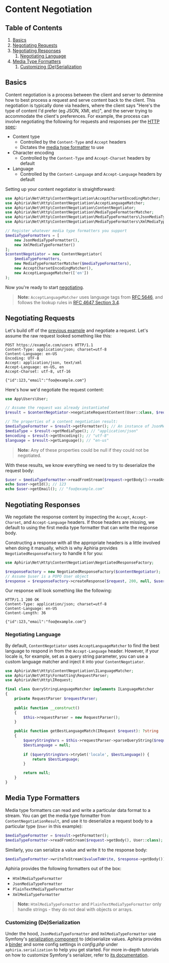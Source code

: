<h1 id="doc-title">Content Negotiation</h1>

<nav class="toc-nav" markdown="1">

<div class="toc-nav-contents" markdown="1">

<h2 id="table-of-contents">Table of Contents</h2>

1. [Basics](#basics)
2. [Negotiating Requests](#negotiating-requests)
3. [Negotiating Responses](#negotiating-responses)
   1. [Negotiating Language](#negotiating-language)
4. [Media Type Formatters](#media-type-formatters)
   1. [Customizing (De)Serialization](#customizing-deserialization)

</div>

</nav>

<h2 id="basics">Basics</h2>

Content negotiation is a process between the client and server to determine how to best process a request and serve content back to the client.  This negotiation is typically done via headers, where the client says "Here's the type of content I'd prefer (eg JSON, XMl, etc)", and the server trying to accommodate the client's preferences.  For example, the process can involve negotiating the following for requests and responses per the <a href="https://www.w3.org/Protocols/rfc2616/rfc2616-sec12.html" target="_blank">HTTP spec</a>:

* Content type
  * Controlled by the `Content-Type` and `Accept` headers
  * Dictates the [media type formatter](#media-type-formatters) to use
* Character encoding
  * Controlled by the `Content-Type` and `Accept-Charset` headers by default
* Language
  * Controlled by the `Content-Language` and `Accept-Language` headers by default

Setting up your content negotiator is straightforward:

```php
use Aphiria\Net\Http\ContentNegotiation\AcceptCharsetEncodingMatcher;
use Aphiria\Net\Http\ContentNegotiation\AcceptLanguageMatcher;
use Aphiria\Net\Http\ContentNegotiation\ContentNegotiator;
use Aphiria\Net\Http\ContentNegotiation\MediaTypeFormatterMatcher;
use Aphiria\Net\Http\ContentNegotiation\MediaTypeFormatters\JsonMediaTypeFormatter;
use Aphiria\Net\Http\ContentNegotiation\MediaTypeFormatters\XmlMediaTypeFormatter;

// Register whatever media type formatters you support
$mediaTypeFormatters = [
    new JsonMediaTypeFormatter(),
    new XmlMediaTypeFormatter()
];
$contentNegotiator = new ContentNegotiator(
    $mediaTypeFormatters, 
    new MediaTypeFormatterMatcher($mediaTypeFormatters),
    new AcceptCharsetEncodingMatcher(),
    new AcceptLanguageMatcher(['en'])
);
```

Now you're ready to start [negotiating](#negotiating-requests).

> **Note:** `AcceptLanguageMatcher` uses language tags from <a href="https://tools.ietf.org/html/rfc5646" target="_blank">RFC 5646</a>, and follows the lookup rules in <a href="https://tools.ietf.org/html/rfc4647#section-3.4" target="_blank">RFC 4647 Section 3.4</a>.

<h2 id="negotiating-requests">Negotiating Requests</h2>

Let's build off of the [previous example](#basics) and negotiate a request.  Let's assume the raw request looked something like this:

```http
POST https://example.com/users HTTP/1.1
Content-Type: application/json; charset=utf-8
Content-Language: en-US
Encoding: UTF-8
Accept: application/json, text/xml
Accept-Language: en-US, en
Accept-Charset: utf-8, utf-16

{"id":123,"email":"foo@example.com"}
```

Here's how we'd negotiate the request content:

```php
use App\Users\User;

// Assume the request was already instantiated
$result = $contentNegotiator->negotiateRequestContent(User::class, $request);

// The properties of a content negotiation result:
$mediaTypeFormatter = $result->getFormatter(); // An instance of JsonMediaTypeFormatter
$mediaType = $result->getMediaType(); // "application/json"
$encoding = $result->getEncoding(); // "utf-8"
$language = $result->getLanguage(); // "en-us"
```

> **Note:** Any of these properties could be null if they could not be negotiated.

With these results, we know everything we need to try to deserialize the request body:

```php
$user = $mediaTypeFormatter->readFromStream($request->getBody()->readAsStream(), User::class);
echo $user->getId(); // 123
echo $user->getEmail(); // "foo@example.com"
```

<h2 id="negotiating-responses">Negotiating Responses</h2>

We negotiate the response content by inspecting the `Accept`, `Accept-Charset`, and `Accept-Language` headers.  If those headers are missing, we default to using the first media type formatter that can write the response body.

Constructing a response with all the appropriate headers is a little involved when doing it manually, which is why Aphiria provides `NegotiatedResponseFactory` to handle it for you:

```php
use Aphiria\Net\Http\ContentNegotiation\NegotiatedResponseFactory;

$responseFactory = new NegotiatedResponseFactory($contentNegotiator);
// Assume $user is a POPO User object
$response = $responseFactory->createResponse($request, 200, null, $user);
```

Our response will look something like the following:

```http
HTTP/1.1 200 OK
Content-Type: application/json; charset=utf-8
Content-Language: en-US
Content-Length: 36

{"id":123,"email":"foo@example.com"}
```

<h3 id="negotiating-language">Negotiating Language</h3>

By default, `ContentNegotiator` uses `AcceptLanguageMatcher` to find the best language to respond in from the `Accept-Language` header.  However, if your locale is, for example, set as a query string parameter, you can use a custom language matcher and inject it into your `ContentNegotiator`.

```php
use Aphiria\Net\Http\ContentNegotiation\ILanguageMatcher;
use Aphiria\Net\Http\Formatting\RequestParser;
use Aphiria\Net\Http\IRequest;

final class QueryStringLanguageMatcher implements ILanguageMatcher
{
    private RequestParser $requestParser;
   
    public function __construct()
    {
        $this->requestParser = new RequestParser();
    }

    public function getBestLanguageMatch(IRequest $request): ?string
    {
        $queryStringVars = $this->requestParser->parseQueryString($request);
        $bestLanguage = null;
        
        if ($queryStringVars->tryGet('locale', $bestLanguage)) {
            return $bestLanguage;
        }

        return null;
    }
}
```

<h2 id="media-type-formatters">Media Type Formatters</h2>

Media type formatters can read and write a particular data format to a stream.  You can get the media type formatter from `ContentNegotiationResult`, and use it to deserialize a request body to a particular type (`User` in this example):

```php
$mediaTypeFormatter = $result->getFormatter();
$mediaTypeFormatter->readFromStream($request->getBody(), User::class);
```

Similarly, you can serialize a value and write it to the response body:

```php
$mediaTypeFormatter->writeToStream($valueToWrite, $response->getBody());
```

Aphiria provides the following formatters out of the box:

* `HtmlMediaTypeFormatter`
* `JsonMediaTypeFormatter`
* `PlainTextMediaTypeFormatter`
* `XmlMediaTypeFormatter`

> **Note:** `HtmlMediaTypeFormatter` and `PlainTextMediaTypeFormatter` only handle strings - they do not deal with objects or arrays.

<h3 id="customizing-deserialization">Customizing (De)Serialization</h3>

Under the hood, `JsonMediaTypeFormatter` and `XmlMediaTypeFormatter` use Symfony's <a href="https://symfony.com/doc/current/components/serializer.html" target="_blank">serialization component</a> to (de)serialize values.  Aphiria provides a <a href="https://github.com/aphiria/aphiria/blob/master/src/Framework/src/Serialization/Binders/SymfonySerializerBinder.php" target="_blank">binder</a> and some config settings in _config.php_ under `aphiria.serialization` to help you get started.  For more in-depth tutorials on how to customize Symfony's serializer, refer to <a href="https://symfony.com/doc/current/components/serializer.html" target="_blank">its documentation</a>.
